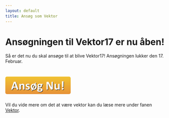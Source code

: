 ```yaml
---
layout: default
title: Ansøg som Vektor
---
```

<h1>Ansøgningen til Vektor17 er nu åben!</h1>

<p>Så er det nu du skal ansøge til at blive Vektor17! Ansøgningen lukker den 17. Februar.
</p>


<h1><a href="https://goo.gl/forms/3Nh3jj5HiL0Tpyvj1"><img src="static/img/button_ansoeg-nu.png"/></a></h1>

<p>Vil du vide mere om det at være vektor kan du læse mere under fanen <a href="https://blivawesome.dk/vektor.html">Vektor</a>.</p>
